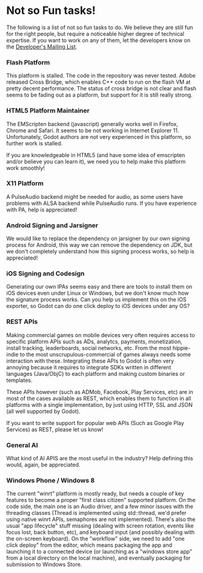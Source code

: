 
# Not so Fun tasks!

The following is a list of not so fun tasks to do. We believe they are still fun for the right people, but require a noticeable higher degree of technical expertise. If you want to work on any of them, let the developers know on the [Developer's Mailing List](https://groups.google.com/forum/#!forum/godot-engine).

### Flash Platform

This platform is stalled. The code in the repository was never tested. Adobe released Cross Bridge, which enables C++ code to run on the flash VM at pretty decent performance. The status of cross bridge is not clear and flash seems to be fading out as a platform, but support for it is still really strong.

### HTML5 Platform Maintainer

The EMScripten backend (javascript) generally works well in Firefox, Chrome and Safari. It seems to be not working in Internet Explorer 11. Unfortunately, Godot authors are not very experienced in this platform, so further work is stalled. 

If you are knowledgeable in HTML5 (and have some idea of emscripten and/or believe you can learn it), we need you to help make this platform work smoothly!

### X11 Platform

A PulseAudio backend might be needed for audio, as some users have problems with ALSA backend while PulseAudio runs. If you have experience with PA, help is appreciated! 

### Android Signing and Jarsigner

We would like to replace the dependency on jarsigner by our own signing process for Android, this way we can remove the dependency on JDK, but we don't completely understand how this signing process works, so help is appreciated!

### iOS Signing and Codesign

Generating our own IPAs seems easy and there are tools to install them on iOS devices even under Linux or Windows, but we don't know much how the signature process works. Can you help us implement this on the iOS exporter, so Godot can do one click deploy to iOS devices under any OS?

### REST APIs

Making commercial games on mobile devices very often requires access to specific platform APIs such as ADs, analytcs, payments, monetization, install tracking, leaderboards, social networks, etc. From the most hippie-indie to the most unscrupulous-commercial of games always needs some interaction with these. Integrating these APIs to Godot is often very annoying because it requires to integrate SDKs written in different languages (Java/ObjC) to each platform and making custom binaries or templates. 

These APIs however (such as ADMob, Facebook, Play Services, etc) are in most of the cases available as REST, which enables them to function in all platforms with a single implementation, by just using HTTP, SSL and JSON (all well supported by Godot). 

If you want to write support for popular web APIs (Such as Google Play Services) as REST, please let us know!

### General AI

What kind of AI APIS are the most useful in the industry? Help defining this would, again, be appreciated.

### Windows Phone / Windows 8

The current "winrt" platform is mostly ready, but needs a couple of key features to become a proper "first class citizen" supported platform. On the code side, the main one is an Audio driver, and a few minor issues with the threading classes (Thread is implemented using std::thread, we'd prefer using native winrt APIs, semaphores are not implemented). There's also the usual "app lifecycle" stuff missing (dealing with screen rotation, events like focus lost, back button, etc), and keyboard input (and possibly dealing with the on-screen keyboard). On the "workflow" side, we need to add "one click deploy" from the editor, which means packaging the app and launching it to a connected device (or launching as a "windows store app" from a local directory on the local machine), and eventually packaging for submission to Windows Store.